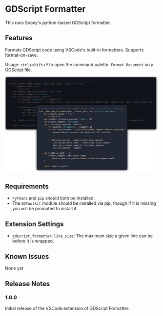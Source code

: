 # GDScript Formatter

This runs Scony's python-based GDScript formatter.

## Features

Formats GDScript code using VSCode's built-in formatters. Supports format-on-save.

Usage: `ctrl`+`shift`+`P` to open the command palette. `Format Document` on a GDScript file.

![Formatted output](https://github.com/Scony/godot-gdscript-toolkit/blob/vscode-plugin/editor-plugins/vscode/assets/banner.png)

## Requirements

- `Python3` and `pip` should both be installed.
- The `GDToolkit` module should be installed via pip, though if it is missing you will be prompted to install it.

## Extension Settings

- `gdscript_formatter.line_size`: The maximum size a given line can be before it is wrapped.

## Known Issues

None yet

## Release Notes

### 1.0.0

Initial release of the VSCode extension of GDScript Formatter.
